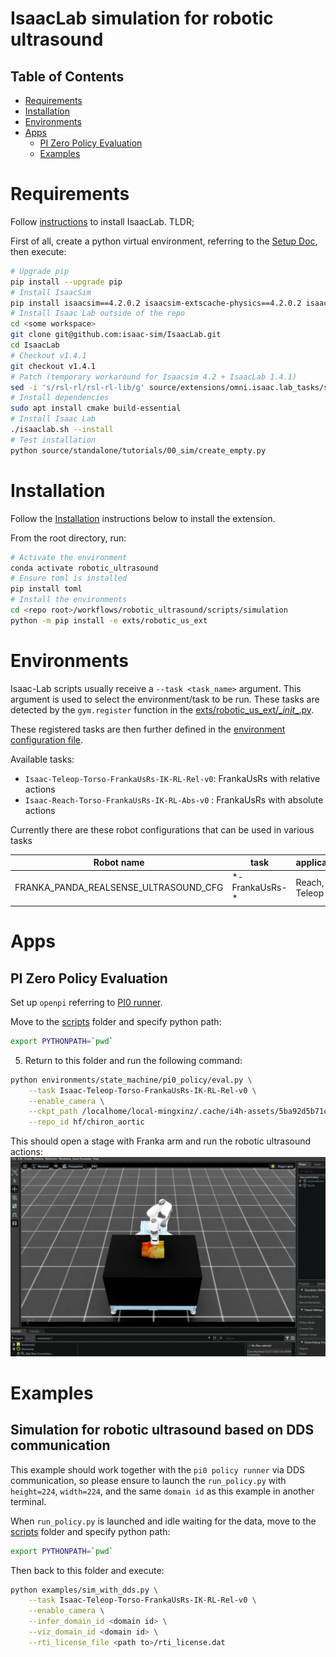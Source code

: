 # IsaacLab simulation for robotic ultrasound

## Table of Contents
- [Requirements](#requirements)
- [Installation](#installation)
- [Environments](#environments)
- [Apps](#apps)
  - [PI Zero Policy Evaluation](#pi-zero-policy-evaluation)
  - [Examples](#examples)

# Requirements

Follow [instructions](https://isaac-sim.github.io/IsaacLab/main/source/setup/installation/pip_installation.html) to install IsaacLab. TLDR;

First of all, create a python virtual environment, referring to the [Setup Doc](../README.md), then execute:
```sh
# Upgrade pip
pip install --upgrade pip
# Install IsaacSim
pip install isaacsim==4.2.0.2 isaacsim-extscache-physics==4.2.0.2 isaacsim-extscache-kit==4.2.0.2 isaacsim-extscache-kit-sdk==4.2.0.2 --extra-index-url https://pypi.nvidia.com
# Install Isaac Lab outside of the repo
cd <some workspace>
git clone git@github.com:isaac-sim/IsaacLab.git
cd IsaacLab
# Checkout v1.4.1
git checkout v1.4.1
# Patch (temporary workaround for Isaacsim 4.2 + IsaacLab 1.4.1)
sed -i 's/rsl-rl/rsl-rl-lib/g' source/extensions/omni.isaac.lab_tasks/setup.py
# Install dependencies
sudo apt install cmake build-essential
# Install Isaac Lab
./isaaclab.sh --install
# Test installation
python source/standalone/tutorials/00_sim/create_empty.py
```

# Installation

Follow the [Installation](#installation) instructions below to install the extension.

From the root directory, run:

```sh
# Activate the environment
conda activate robotic_ultrasound
# Ensure toml is installed
pip install toml
# Install the environments
cd <repo root>/workflows/robotic_ultrasound/scripts/simulation
python -m pip install -e exts/robotic_us_ext
```

# Environments

Isaac-Lab scripts usually receive a `--task <task_name>` argument. This argument is used to select the environment/task to be run.
These tasks are detected by the `gym.register` function in the [exts/robotic_us_ext/\__init__.py](exts/robotic_us_ext/robotic_us_ext/tasks/ultrasound/approach/config/franka/__init__.py).

These registered tasks are then further defined in the [environment configuration file](exts/robotic_us_ext/robotic_us_ext/tasks/ultrasound/approach/config/franka/franka_manager_rl_env_cfg.py).

Available tasks:
- `Isaac-Teleop-Torso-FrankaUsRs-IK-RL-Rel-v0`: FrankaUsRs with relative actions
- `Isaac-Reach-Torso-FrankaUsRs-IK-RL-Abs-v0` : FrankaUsRs with absolute actions

Currently there are these robot configurations that can be used in various tasks


| Robot name                                 | task             | applications          |
|----------                                  |---------         |----------             |
| FRANKA_PANDA_REALSENSE_ULTRASOUND_CFG      | \*-FrankaUsRs-*  | Reach, Teleop         |

# Apps

## PI Zero Policy Evaluation
Set up `openpi` referring to [PI0 runner](../policy_runner/README.md).

Move to the [scripts](../) folder and specify python path:
```sh
export PYTHONPATH=`pwd`
```

5. Return to this folder and run the following command:
```sh
python environments/state_machine/pi0_policy/eval.py \
    --task Isaac-Teleop-Torso-FrankaUsRs-IK-RL-Rel-v0 \
    --enable_camera \
    --ckpt_path /localhome/local-mingxinz/.cache/i4h-assets/5ba92d5b71c0b8e03119c04e26b340ad52d1e25a1b7e68859a4cf064ccf2646d/Policies/AorticScan \
    --repo_id hf/chiron_aortic
```
This should open a stage with Franka arm and run the robotic ultrasound actions:
![pi0 simulation](../../../../docs/source/pi0_sim.jpg)

# Examples

## Simulation for robotic ultrasound based on DDS communication
This example should work together with the `pi0 policy runner` via DDS communication,
so please ensure to launch the `run_policy.py` with `height=224`, `width=224`,
and the same `domain id` as this example in another terminal.

When `run_policy.py` is launched and idle waiting for the data,
move to the [scripts](../) folder and specify python path:
```sh
export PYTHONPATH=`pwd`
```
Then back to this folder and execute:
```sh
python examples/sim_with_dds.py \
    --task Isaac-Teleop-Torso-FrankaUsRs-IK-RL-Rel-v0 \
    --enable_camera \
    --infer_domain_id <domain id> \
    --viz_domain_id <domain id> \
    --rti_license_file <path to>/rti_license.dat
```
